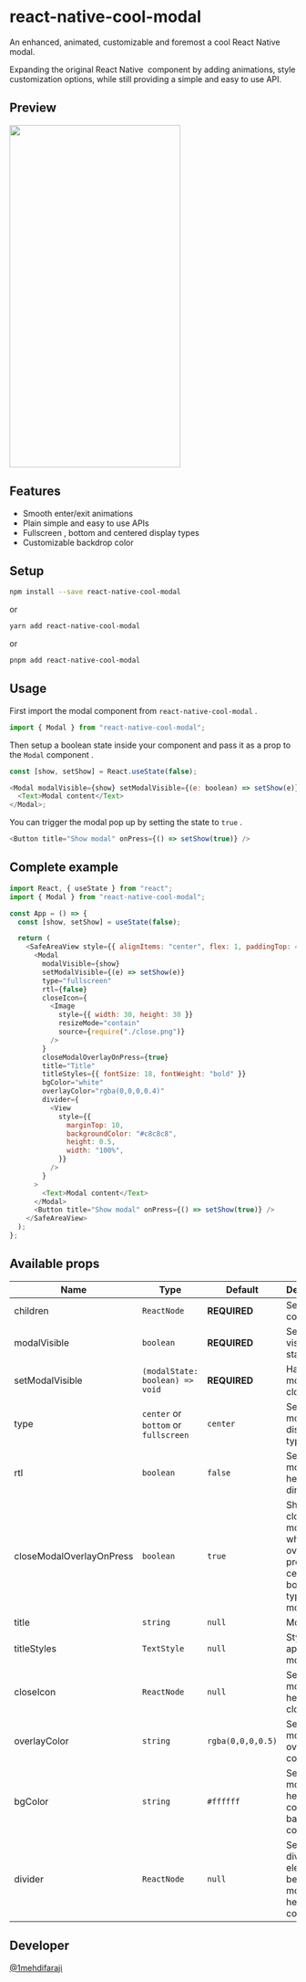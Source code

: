 # react-native-cool-modal

An enhanced, animated, customizable and foremost a cool React Native modal.

Expanding the original React Native <Modal> component by adding animations, style customization options, while still providing a simple and easy to use API.

## Preview

<img align=top src="https://user-images.githubusercontent.com/63982703/228654395-c8acfdb5-b654-4e1e-936b-d60eeee1070f.gif" width="300" height="600" />

## Features

- Smooth enter/exit animations
- Plain simple and easy to use APIs
- Fullscreen , bottom and centered display types
- Customizable backdrop color

## Setup

```bash
npm install --save react-native-cool-modal
```

or

```bash
yarn add react-native-cool-modal
```

or

```bash
pnpm add react-native-cool-modal
```

## Usage

First import the modal component from `react-native-cool-modal` .

```javascript
import { Modal } from "react-native-cool-modal";
```

Then setup a boolean state inside your component and pass it as a prop to the `Modal` component .

```javascript
const [show, setShow] = React.useState(false);

<Modal modalVisible={show} setModalVisible={(e: boolean) => setShow(e)}>
  <Text>Modal content</Text>
</Modal>;
```

You can trigger the modal pop up by setting the state to `true` .

```javascript
<Button title="Show modal" onPress={() => setShow(true)} />
```

## Complete example

```javascript
import React, { useState } from "react";
import { Modal } from "react-native-cool-modal";

const App = () => {
  const [show, setShow] = useState(false);

  return (
    <SafeAreaView style={{ alignItems: "center", flex: 1, paddingTop: 40 }}>
      <Modal
        modalVisible={show}
        setModalVisible={(e) => setShow(e)}
        type="fullscreen"
        rtl={false}
        closeIcon={
          <Image
            style={{ width: 30, height: 30 }}
            resizeMode="contain"
            source={require("./close.png")}
          />
        }
        closeModalOverlayOnPress={true}
        title="Title"
        titleStyles={{ fontSize: 18, fontWeight: "bold" }}
        bgColor="white"
        overlayColor="rgba(0,0,0,0.4)"
        divider={
          <View
            style={{
              marginTop: 10,
              backgroundColor: "#c8c8c8",
              height: 0.5,
              width: "100%",
            }}
          />
        }
      >
        <Text>Modal content</Text>
      </Modal>
      <Button title="Show modal" onPress={() => setShow(true)} />
    </SafeAreaView>
  );
};
```

## Available props

| Name                     | Type                                 | Default           | Description                                                                     |
| ------------------------ | ------------------------------------ | ----------------- | ------------------------------------------------------------------------------- |
| children                 | `ReactNode`                          | **REQUIRED**      | Sets modal content                                                              |
| modalVisible             | `boolean`                            | **REQUIRED**      | Sets modal visibility state                                                     |
| setModalVisible          | `(modalState: boolean) => void`      | **REQUIRED**      | Handle modal on close event                                                     |
| type                     | `center` or `bottom` or `fullscreen` | `center`          | Sets the modal display type                                                     |
| rtl                      | `boolean`                            | `false`           | Sets the modal header direction                                                 |
| closeModalOverlayOnPress | `boolean`                            | `true`            | Should close modal when the overlay is pressed in center and bottom type modals |
| title                    | `string`                             | `null`            | Modal title                                                                     |
| titleStyles              | `TextStyle`                          | `null`            | Style applied to modal title                                                    |
| closeIcon                | `ReactNode`                          | `null`            | Sets the modal header close icon                                                |
| overlayColor             | `string`                             | `rgba(0,0,0,0.5)` | Sets the modal overlay color                                                    |
| bgColor                  | `string`                             | `#ffffff`         | Sets the modal header and content background color                              |
| divider                  | `ReactNode`                          | `null`            | Sets the divider element between modal header and content                       |

## Developer

[@1mehdifaraji](https://github.com/1mehdifaraji)
